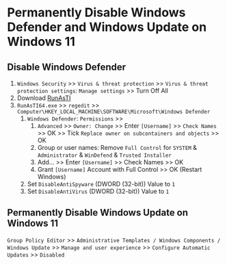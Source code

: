 # Permanently Disable Windows Defender and Windows Update on Windows 11

## Disable Windows Defender

1. `Windows Security` >> `Virus & threat protection` >> `Virus & threat protection settings`: `Manage settings` >> Turn Off All
2. Download [RunAsTI](https://github.com/jschicht/RunAsTI)
3. `RunAsTI64.exe` >> `regedit` >> `Computer\HKEY_LOCAL_MACHINE\SOFTWARE\Microsoft\Windows Defender`
    1. `Windows Defender`: `Permissions` >>
        1. `Advanced` >> `Owner: Change` >> Enter `[Username]` >> `Check Names` >> OK >> Tick `Replace owner on subcontainers and objects` >> OK
	    2. Group or user names: Remove `Full Control` for `SYSTEM` & `Administrator` & `WinDefend` & `Trusted Installer`
	    3. Add… >> Enter `[Username]` >> Check Names >> OK
	    4. Grant `[Username]` Account with Full Control >> OK (Restart Windows)
    2. Set `DisableAntiSpyware` (DWORD (32-bit)) Value to `1`
    3. Set `DisableAntiVirus` (DWORD (32-bit)) Value to `1`

## Permanently Disable Windows Update on Windows 11

`Group Policy Editor` >> `Administrative Templates / Windows Components / Windows Update` >> `Manage and user experience` >> `Configure Automatic Updates` >> `Disabled`
